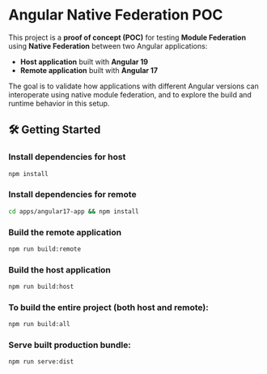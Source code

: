 # Angular Native Federation POC

This project is a **proof of concept (POC)** for testing **Module Federation** using **Native Federation** between two Angular applications:

- **Host application** built with **Angular 19**
- **Remote application** built with **Angular 17**

The goal is to validate how applications with different Angular versions can interoperate using native module federation, and to explore the build and runtime behavior in this setup.

## 🛠️ Getting Started

### Install dependencies for host
```bash
npm install
```

### Install dependencies for remote
```bash
cd apps/angular17-app && npm install
```
### Build the remote application
```bash
npm run build:remote
```

### Build the host application
```bash
npm run build:host
```

### To build the entire project (both host and remote):
```bash
npm run build:all
```

### Serve built production bundle:
```bash
npm run serve:dist
```
